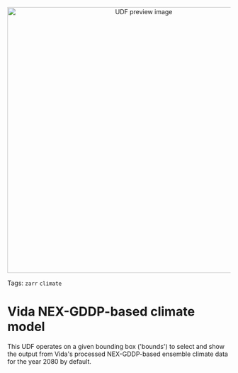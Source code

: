 <!--fused:preview-->
<p align="center"><img src="https://fused-magic.s3.us-west-2.amazonaws.com/thumbnails/udfs-staging/nex_gddp_cmip6.png" width="600" alt="UDF preview image"></p>

<!--fused:tags-->
Tags: `zarr` `climate`

<!--fused:readme-->
# Vida NEX-GDDP-based climate model

This UDF operates on a given bounding box ('bounds') to select and show the output from
Vida's processed NEX-GDDP-based ensemble climate data for the year 2080 by default.
